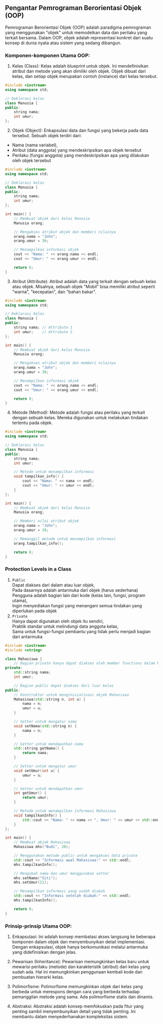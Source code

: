 ## Pengantar Pemrograman Berorientasi Objek (OOP)

Pemrograman Berorientasi Objek (OOP) adalah paradigma pemrograman yang menggunakan "objek" untuk memodelkan data dan perilaku yang terkait bersama. Dalam OOP, objek adalah representasi konkret dari suatu konsep di dunia nyata atau sistem yang sedang dibangun.

### Komponen-komponen Utama OOP:
1. Kelas (Class): Kelas adalah blueprint untuk objek. Ini mendefinisikan atribut dan metode yang akan dimiliki oleh objek. Objek dibuat dari kelas, dan setiap objek merupakan contoh (instance) dari kelas tersebut.
```c++
#include <iostream>
using namespace std;

// Deklarasi kelas
class Manusia {
public:
    string nama;
    int umur;
};
```

2. Objek (Object): Enkapsulasi data dan fungsi yang bekerja pada data tersebut. Sebuah objek terdiri dari:
- Nama (nama variabel),
- Atribut (data anggota) yang mendeskripsikan apa objek tersebut
- Perilaku (fungsi anggota) yang mendeskripsikan apa yang dilakukan oleh objek tersebut
```c++
#include <iostream>
using namespace std;

// Deklarasi kelas
class Manusia {
public:
    string nama; 
    int umur;
};

int main() {
    // Membuat objek dari kelas Manusia
    Manusia orang;

    // Mengakses atribut objek dan memberi nilainya
    orang.nama = "John";
    orang.umur = 30;

    // Menampilkan informasi objek
    cout << "Nama: " << orang.nama << endl;
    cout << "Umur: " << orang.umur << endl;

    return 0;
}
```

3. Atribut (Attribute): Atribut adalah data yang terkait dengan sebuah kelas atau objek. Misalnya, sebuah objek "Mobil" bisa memiliki atribut seperti "warna", "kecepatan", dan "bahan bakar".
```c++
#include <iostream>
using namespace std;

// Deklarasi kelas
class Manusia {
public:
    string nama; // Attribute 1
    int umur;    // Attribute 2
};

int main() {
    // Membuat objek dari kelas Manusia
    Manusia orang;

    // Mengakses atribut objek dan memberi nilainya
    orang.nama = "John";
    orang.umur = 30;

    // Menampilkan informasi objek
    cout << "Nama: " << orang.nama << endl;
    cout << "Umur: " << orang.umur << endl;

    return 0;
}
```

4. Metode (Method): Metode adalah fungsi atau perilaku yang terkait dengan sebuah kelas. Mereka digunakan untuk melakukan tindakan tertentu pada objek.
```c++
#include <iostream>
using namespace std;

// Deklarasi kelas
class Manusia {
public:
    string nama;
    int umur;

    // Metode untuk menampilkan informasi
    void tampilkan_info() {
        cout << "Nama: " << nama << endl;
        cout << "Umur: " << umur << endl;
    }
};

int main() {
    // Membuat objek dari kelas Manusia
    Manusia orang;

    // Memberi nilai atribut objek
    orang.nama = "John";
    orang.umur = 30;

    // Memanggil metode untuk menampilkan informasi
    orang.tampilkan_info();

    return 0;
}
```

### Protection Levels in a Class
1. `Public` \
Dapat diakses dari dalam atau luar objek, \
Pada dasarnya adalah antarmuka dari objek (harus sederhana)
Pengguna adalah bagian lain dari kode (kelas lain, fungsi, program utama), \
Ingin menyediakan fungsi yang menangani semua tindakan yang diperlukan pada objek 
2. `Private` \
Hanya dapat digunakan oleh objek itu sendiri, \
Praktik standar untuk melindungi data anggota kelas, \
Sama untuk fungsi-fungsi pembantu yang tidak perlu menjadi bagian dari antarmuka
```c++
#include <iostream>
#include <string>

class Mahasiswa {
    // Bagian private hanya dapat diakses oleh member functions dalam kelas ini
private:
    std::string nama;
    int umur;

    // Bagian public dapat diakses dari luar kelas
public:
    // Konstruktor untuk menginisialisasi objek Mahasiswa
    Mahasiswa(std::string n, int u) {
        nama = n;
        umur = u;
    }

    // Setter untuk mengatur nama
    void setNama(std::string n) {
        nama = n;
    }

    // Getter untuk mendapatkan nama
    std::string getNama() {
        return nama;
    }

    // Setter untuk mengatur umur
    void setUmur(int u) {
        umur = u;
    }

    // Getter untuk mendapatkan umur
    int getUmur() {
        return umur;
    }

    // Metode untuk menampilkan informasi Mahasiswa
    void tampilkanInfo() {
        std::cout << "Nama: " << nama << ", Umur: " << umur << std::endl;
    }
};

int main() {
    // Membuat objek Mahasiswa
    Mahasiswa mhs("Budi", 20);

    // Menggunakan metode public untuk mengakses data private
    std::cout << "Informasi awal Mahasiswa:" << std::endl;
    mhs.tampilkanInfo();

    // Mengubah nama dan umur menggunakan setter
    mhs.setNama("Siti");
    mhs.setUmur(21);

    // Menampilkan informasi yang sudah diubah
    std::cout << "Informasi setelah diubah:" << std::endl;
    mhs.tampilkanInfo();

    return 0;
}

```

### Prinsip-prinsip Utama OOP:
1. Enkapsulasi: Ini adalah konsep membatasi akses langsung ke beberapa komponen dalam objek dan menyembunyikan detail implementasi. Dengan enkapsulasi, objek hanya berkomunikasi melalui antarmuka yang didefinisikan dengan jelas.

2. Pewarisan (Inheritance): Pewarisan memungkinkan kelas baru untuk mewarisi perilaku (metode) dan karakteristik (atribut) dari kelas yang sudah ada. Hal ini memungkinkan penggunaan kembali kode dan pembuatan hierarki kelas.

3. Polimorfisme: Polimorfisme memungkinkan objek dari kelas yang berbeda untuk merespons dengan cara yang berbeda terhadap pemanggilan metode yang sama. Ada polimorfisme statis dan dinamis.

4. Abstraksi: Abstraksi adalah konsep memfokuskan pada fitur yang penting sambil menyembunyikan detail yang tidak penting. Ini membantu dalam menyederhanakan kompleksitas sistem.
